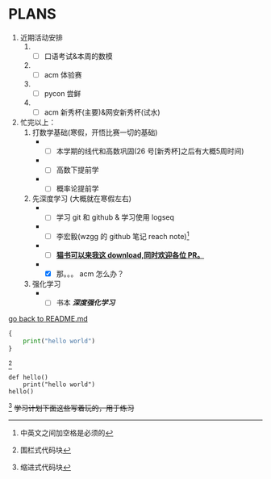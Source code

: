 # PLANS<br>

1. 近期活动安排    
    1. - [ ] 口语考试&本周的数模
    2. - [ ] acm 体验赛
    3. - [ ] pycon 尝鲜
    4. - [ ] acm 新秀杯(主要)&网安新秀杯(试水)
2. 忙完以上：
    1. 打数学基础(寒假，开悟比赛一切的基础)
         - - [ ] 本学期的线代和高数巩固(26 号[新秀杯]之后有大概5周时间)
         - - [ ] 高数下提前学
         - - [ ] 概率论提前学
    2. 先深度学习 (大概就在寒假左右)
         - - [ ] 学习 git 和 github & 学习使用 logseq
         - - [ ] 李宏毅(wzgg 的 github 笔记 reach note)[^1]
         - - [ ] [**猫书可以来我这 download,同时欢迎各位 PR。**](https://github.com/JiwenJ/Awesome-RL)
         - - [x] 那。。。 acm 怎么办？
    3. 强化学习
         - - [ ] 书本 ***深度强化学习***

[go back to README.md](README.md)

```python
{
    print("hello world")
}
```
[^2]

    def hello()
        print("hello world")
    hello()
[^3]
~~学习计划下面这些写着玩的，用于练习~~

[^1]: 中英文之间加空格是必须的
[^2]: 围栏式代码块
[^3]: 缩进式代码块
